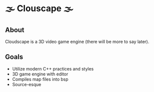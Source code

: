# 🌫️ Clouscape 🌫️
## About
Cloudscape is a 3D video game engine (there will be more to say later).
## Goals
* Utilize modern C++ practices and styles
* 3D game engine with editor
* Compiles map files into bsp
* Source-esque
